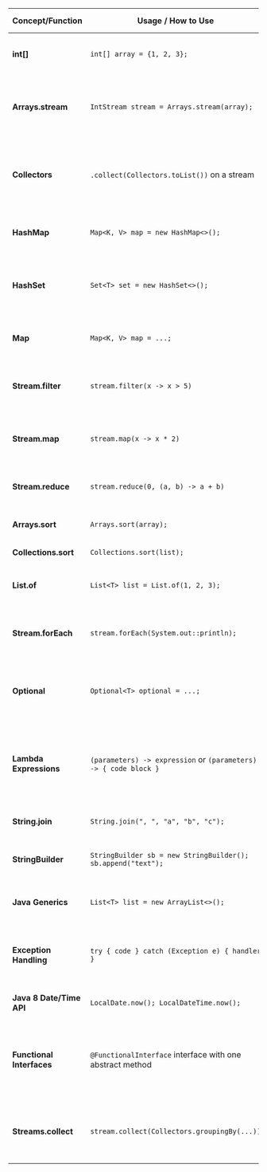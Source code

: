 | Concept/Function      | Usage / How to Use                                      | Description / What It Does                                      |
|-----------------------|---------------------------------------------------------|-----------------------------------------------------------------|
| **int[]**             | `int[] array = {1, 2, 3};`                              | Array of primitive integers. Fixed size.                        |
| **Arrays.stream**     | `IntStream stream = Arrays.stream(array);`              | Converts an `int[]` to a stream for functional-style operations.|
| **Collectors**        | `.collect(Collectors.toList())` on a stream             | Collects elements from a stream into a collection like a List or Set. |
| **HashMap**           | `Map<K, V> map = new HashMap<>();`                      | Stores key-value pairs. Fast lookups and inserts.               |
| **HashSet**           | `Set<T> set = new HashSet<>();`                         | Stores unique elements. Used for fast membership checks.        |
| **Map**               | `Map<K, V> map = ...;`                                  | Interface for collections of key-value pairs.                   |
| **Stream.filter**     | `stream.filter(x -> x > 5)`                             | Filters elements of the stream based on a condition.            |
| **Stream.map**        | `stream.map(x -> x * 2)`                                | Applies a function to each element of the stream.               |
| **Stream.reduce**     | `stream.reduce(0, (a, b) -> a + b)`                     | Combines elements of a stream into a single result.             |
| **Arrays.sort**       | `Arrays.sort(array);`                                   | Sorts an array in place.                                        |
| **Collections.sort**  | `Collections.sort(list);`                               | Sorts a List in place.                                          |
| **List.of**           | `List<T> list = List.of(1, 2, 3);`                      | Creates an immutable list of elements.                          |
| **Stream.forEach**    | `stream.forEach(System.out::println);`                  | Performs an action for each element of the stream.              |
| **Optional**          | `Optional<T> optional = ...;`                           | Container object for values that may or may not be present.     |
| **Lambda Expressions**| `(parameters) -> expression` or `(parameters) -> { code block }` | Defines an anonymous function (lambda). Used with streams and functional interfaces. |
| **String.join**       | `String.join(", ", "a", "b", "c");`                     | Joins strings with a delimiter.                                 |
| **StringBuilder**     | `StringBuilder sb = new StringBuilder(); sb.append("text");` | Efficiently builds or modifies strings.                         |
| **Java Generics**     | `List<T> list = new ArrayList<>();`                     | Allows type-safe collections and classes.                       |
| **Exception Handling**| `try { code } catch (Exception e) { handler }`          | Manages errors or exceptional events in a controlled way.       |
| **Java 8 Date/Time API** | `LocalDate.now(); LocalDateTime.now();`              | Modern API for dates and times.                                 |
| **Functional Interfaces** | `@FunctionalInterface` interface with one abstract method | Interfaces suitable for lambda expressions, like `Predicate<T>`, `Function<T, R>`. |
| **Streams.collect**   | `stream.collect(Collectors.groupingBy(...))`            | Collects elements of a stream into a complex structure like a Map. |
